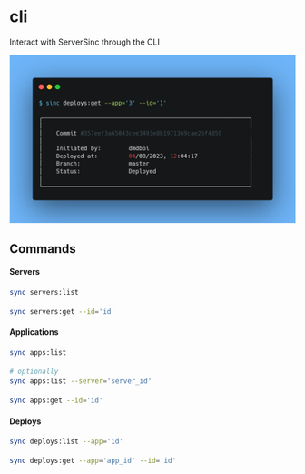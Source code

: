 # cli

Interact with ServerSinc through the CLI

![](./banner.png)

## Commands

#### Servers

```sh
sync servers:list

sync servers:get --id='id'
```

#### Applications

```sh
sync apps:list 

# optionally
sync apps:list --server='server_id'

sync apps:get --id='id'
```

#### Deploys

```sh
sync deploys:list --app='id'

sync deploys:get --app='app_id' --id='id'
```